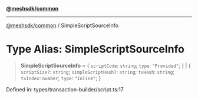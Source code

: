 [**@meshsdk/common**](../README.md)

***

[@meshsdk/common](../globals.md) / SimpleScriptSourceInfo

# Type Alias: SimpleScriptSourceInfo

> **SimpleScriptSourceInfo** = \{ `scriptCode`: `string`; `type`: `"Provided"`; \} \| \{ `scriptSize?`: `string`; `simpleScriptHash?`: `string`; `txHash`: `string`; `txIndex`: `number`; `type`: `"Inline"`; \}

Defined in: types/transaction-builder/script.ts:17
